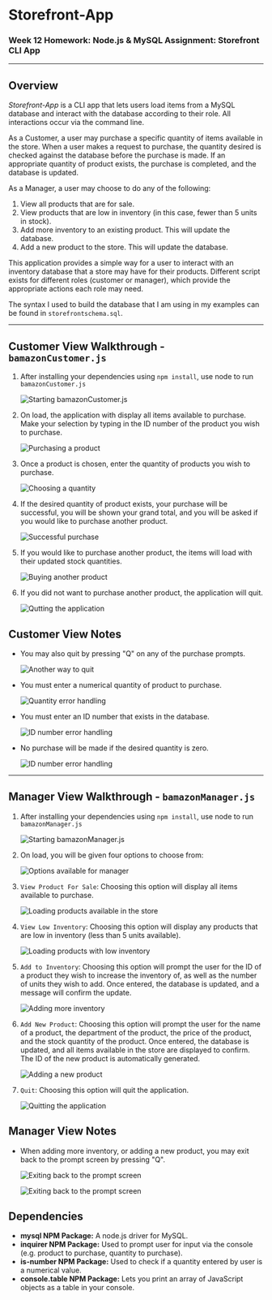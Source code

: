 # Storefront-App
### Week 12 Homework: Node.js &amp; MySQL Assignment: Storefront CLI App

---
## Overview

*Storefront-App* is a CLI app that lets users load items from a MySQL database and interact with the database according to their role. All interactions occur via the command line.

As a Customer, a user may purchase a specific quantity of items available in the store. When a user makes a request to purchase, the quantity desired is checked against the database before the purchase is made. If an appropriate quantity of product exists, the purchase is completed, and the database is updated.

As a Manager, a user may choose to do any of the following:

1. View all products that are for sale.
2. View products that are low in inventory (in this case, fewer than 5 units in stock).
3. Add more inventory to an existing product. This will update the database.
4. Add a new product to the store. This will update the database.

This application provides a simple way for a user to interact with an inventory database that a store may have for their products. 
Different script exists for different roles (customer or manager), which provide the appropriate actions each role may need.

The syntax I used to build the database that I am using in my examples can be found in `storefrontschema.sql`.

---
## Customer View Walkthrough - `bamazonCustomer.js` 

1. After installing your dependencies using `npm install`, use node to run `bamazonCustomer.js`

	![Starting bamazonCustomer.js](images/01-bamazonCustomer.png)

2. On load, the application with display all items available to purchase. Make your selection by typing in the ID number of the product you wish to purchase.

	![Purchasing a product](images/02-bamazonCustomer.png)

3. Once a product is chosen, enter the quantity of products you wish to purchase.

	![Choosing a quantity](images/03-bamazonCustomer.png)

4. If the desired quantity of product exists, your purchase will be successful, you will be shown your grand total, and you will be asked if you would like to purchase another product.

	![Successful purchase](images/04-bamazonCustomer.png)

5. If you would like to purchase another product, the items will load with their updated stock quantities.

	![Buying another product](images/05-bamazonCustomer.png)

6. If you did not want to purchase another product, the application will quit.

	![Qutting the application](images/06-bamazonCustomer.png)

## Customer View Notes

* You may also quit by pressing "Q" on any of the purchase prompts.

	![Another way to quit](images/07-bamazonCustomer.png)

* You must enter a numerical quantity of product to purchase.

	![Quantity error handling](images/08-bamazonCustomer.png)

* You must enter an ID number that exists in the database.

	![ID number error handling](images/09-bamazonCustomer.png)

* No purchase will be made if the desired quantity is zero.

	![ID number error handling](images/10-bamazonCustomer.png)

---
## Manager View Walkthrough - `bamazonManager.js` 

1. After installing your dependencies using `npm install`, use node to run `bamazonManager.js`

	![Starting bamazonManager.js](images/01-bamazonManager.png)

2. On load, you will be given four options to choose from:

	![Options available for manager](images/02-bamazonManager.png)

3. `View Product For Sale`: Choosing this option will display all items available to purchase. 

	![Loading products available in the store](images/03-bamazonManager.gif)

4. `View Low Inventory`: Choosing this option will display any products that are low in inventory (less than 5 units available).
	
	![Loading products with low inventory](images/04-bamazonManager.gif)

5. `Add to Inventory`: Choosing this option will prompt the user for the ID of a product they wish to increase the inventory of, as well as the number of units they wish to add. Once entered, the database is updated, and a message will confirm the update.

	![Adding more inventory](images/05-bamazonManager.gif)

6. `Add New Product`: Choosing this option will prompt the user for the name of a product, the department of the product, the price of the product, and the stock quantity of the product. Once entered, the database is updated, and all items available in the store are displayed to confirm. The ID of the new product is automatically generated.

	![Adding a new product](images/06-bamazonManager.gif)

7. `Quit`: Choosing this option will quit the application.

	![Quitting the application](images/07-bamazonManager.gif)

## Manager View Notes

* When adding more inventory, or adding a new product, you may exit back to the prompt screen by pressing "Q".

	![Exiting back to the prompt screen](images/08-bamazonManager.png)

	![Exiting back to the prompt screen](images/09-bamazonManager.png)

## Dependencies
* **mysql NPM Package:** A node.js driver for MySQL.
* **inquirer NPM Package:** Used to prompt user for input via the console (e.g. product to purchase, quantity to purchase).
* **is-number NPM Package:** Used to check if a quantity entered by user is a numerical value.
* **console.table NPM Package:** Lets you print an array of JavaScript objects as a table in your console.

